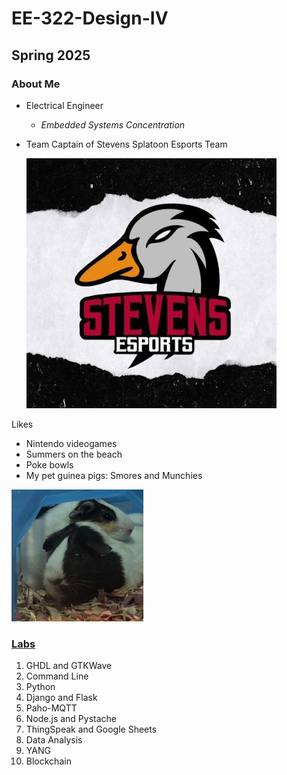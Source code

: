 # **EE-322-Design-IV**
## Spring 2025
### About Me
- Electrical Engineer
  - *Embedded Systems Concentration* 
- Team Captain of Stevens Splatoon Esports Team



  ![Stevens Esports](Stevensesports.jpg)


Likes
- Nintendo videogames
- Summers on the beach
- Poke bowls
- My pet guinea pigs: Smores and Munchies

![Smores and Munchies](20220627_221402.jpg)





### [Labs](https://sit.instructure.com/courses/77142/assignments/557717)
1. GHDL and GTKWave
2. Command Line
3. Python
4. Django and Flask
5. Paho-MQTT
6. Node.js and Pystache
7. ThingSpeak and Google Sheets
8. Data Analysis
9. YANG
10. Blockchain

